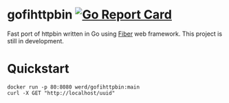 # gofihttpbin [![Go Report Card](https://goreportcard.com/badge/github.com/werdes72/gofihttpbin)](https://goreportcard.com/report/github.com/werdes72/gofihttpbin)

Fast port of httpbin written in Go using [Fiber](https://github.com/gofiber/fiber) web framework.
This project is still in development.

# Quickstart
```
docker run -p 80:8080 werd/gofihttpbin:main
curl -X GET "http://localhost/uuid"
```
